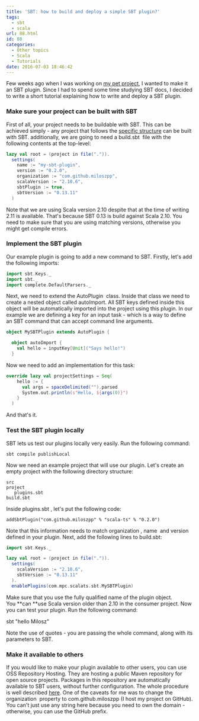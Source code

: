 ```yaml
---
title: 'SBT: how to build and deploy a simple SBT plugin?'
tags:
  - sbt
  - scala
url: 88.html
id: 88
categories:
  - Other topics
  - Scala
  - Tutorials
date: 2016-07-03 18:46:42
---
```


Few weeks ago when I was working on [my pet project](http://codewithstyle.info/scala-ts-scala-typescript-code-generator/), I wanted to make it an SBT plugin. Since I had to spend some time studying SBT docs, I decided to write a short tutorial explaining how to write and deploy a SBT plugin.

### Make sure your project can be built with SBT

First of all, your project needs to be buildable with SBT. This can be achieved simply - any project that follows the [specific structure](http://www.scala-sbt.org/0.13/docs/Directories.html) can be built with SBT. additionally, we are going to need a build.sbt  file with the following contents at the top-level:

```scala
lazy val root = (project in file(".")).
  settings(
    name := "my-sbt-plugin",
    version := "0.2.0",
    organization := "com.github.miloszpp",
    scalaVersion := "2.10.6",
    sbtPlugin := true,
    sbtVersion := "0.13.11"
  )
```

Note that we are using Scala version 2.10 despite that at the time of writing 2.11 is available. That's because SBT 0.13 is build against Scala 2.10. You need to make sure that you are using matching versions, otherwise you might get compile errors.

### Implement the SBT plugin

Our example plugin is going to add a new command to SBT. Firstly, let's add the following imports:

```scala
import sbt.Keys._
import sbt._
import complete.DefaultParsers._
```

Next, we need to extend the AutoPlugin  class. Inside that class we need to create a nested object called autoImport. All SBT keys defined inside this object will be automatically imported into the project using this plugin. In our example we are defining a key for an input task - which is a way to define an SBT command that can accept command line arguments.

```scala
object MySBTPlugin extends AutoPlugin {

  object autoImport {
    val hello = inputKey[Unit]("Says hello!")
  }
```

Now we need to add an implementation for this task:

```scala
override lazy val projectSettings = Seq(
    hello := {
      val args = spaceDelimited("").parsed
      System.out.println(s"Hello, ${args(0)}")
    }
  )
```

And that's it.

### Test the SBT plugin locally

SBT lets us test our plugins locally very easily. Run the following command:

```
sbt compile publishLocal
```

Now we need an example project that will use our plugin. Let's create an empty project with the following directory structure:

```
src
project
   plugins.sbt
build.sbt
```

Inside plugins.sbt , let's put the following code:

```
addSbtPlugin("com.github.miloszpp" % "scala-ts" % "0.2.0")
```

Note that this information needs to match organization , name  and version  defined in your plugin. Next, add the following lines to build.sbt:

```scala
import sbt.Keys._

lazy val root = (project in file(".")).
  settings(
    scalaVersion := "2.10.6",
    sbtVersion := "0.13.11"
  ).
  enablePlugins(com.mpc.scalats.sbt.MySBTPlugin)
```

Make sure that you use the fully qualified name of the plugin object. You **can **use Scala version older than 2.10 in the consumer project. Now you can test your plugin. Run the following command:

sbt "hello Milosz"

Note the use of quotes - you are passing the whole command, along with its parameters to SBT.

### Make it available to others

If you would like to make your plugin available to other users, you can use OSS Repository Hosting. They are hosting a public Maven repository for open source projects. Packages in this repository are automatically available to SBT users, without further configuration. The whole procedure is well described [here](http://central.sonatype.org/pages/ossrh-guide.html). One of the caveats for me was to change the organization  property to com.github.miloszpp (I host my project on GitHub). You can't just use any string here because you need to own the domain - otherwise, you can use the GitHub prefix.